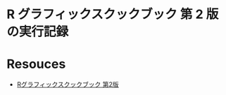 # R グラフィックスクックブック 第 2 版 の実行記録
# Resouces
- [Rグラフィックスクックブック 第2版](https://www.oreilly.co.jp/books/9784873118925/)
